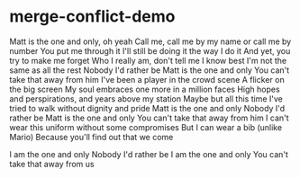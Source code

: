# merge-conflict-demo

Matt is the one and only, oh yeah
Call me, call me by my name or call me by number
You put me through it
I'll still be doing it the way I do it
And yet, you try to make me forget
Who I really am, don't tell me I know best
I'm not the same as all the rest
Nobody I'd rather be
Matt is the one and only
You can't take that away from him
I've been a player in the crowd scene
A flicker on the big screen
My soul embraces one more in a million faces
High hopes and perspirations, and years above my station
Maybe but all this time I've tried to walk without dignity and pride
Matt is the one and only
Nobody I'd rather be
Matt is the one and only
You can't take that away from him
I can't wear this uniform without some compromises
But I can wear a bib (unlike Mario)
Because you'll find out that we come

I am the one and only
Nobody I'd rather be
I am the one and only
You can't take that away from us
